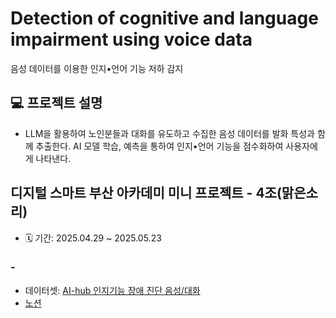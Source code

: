 #  Detection of cognitive and language impairment using voice data
음성 데이터를 이용한 인지•언어 기능 저하 감지


## 💻 프로젝트 설명
- LLM을 활용하여 노인분들과 대화를 유도하고 수집한 음성 데이터를 발화 특성과 함께 추출한다. 
AI 모델 학습, 예측을 통하여 인지•언어 기능을 점수화하여 사용자에게 나타낸다.


## 디지털 스마트 부산 아카데미 미니 프로젝트 - 4조(맑은소리)
- 🗓️ 기간: 2025.04.29 ~ 2025.05.23


### -
- 데이터셋: [AI-hub 인지기능 장애 진단 음성/대화](https://aihub.or.kr/aihubdata/data/view.do?currMenu=115&topMenu=100&aihubDataSe=realm&dataSetSn=217)
- [노션](https://www.notion.so/1e408f47f46a802cab07ef7709d00784?v=1e408f47f46a809c88e6000c6adf670e&pvs=4)
